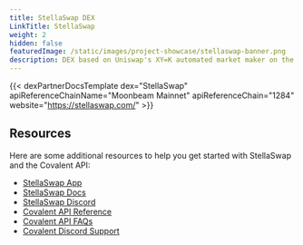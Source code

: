 ```yaml
---
title: StellaSwap DEX
LinkTitle: StellaSwap
weight: 2
hidden: false
featuredImage: /static/images/project-showcase/stellaswap-banner.png
description: DEX based on Uniswap's XY=K automated market maker on the Moonbeam network.
---
```


{{< dexPartnerDocsTemplate dex="StellaSwap" apiReferenceChainName="Moonbeam Mainnet" apiReferenceChain="1284" website="https://stellaswap.com/" >}}

## Resources
Here are some additional resources to help you get started with StellaSwap and the Covalent API:
- [StellaSwap App](https://app.stellaswap.com/exchange/swap?utm_source=covalent&utm_medium=partner-docs)
- [StellaSwap Docs](https://docs.stellaswap.com/?utm_source=covalent&utm_medium=partner-docs)
- [StellaSwap Discord](https://discord.stellaswap.com/?utm_source=covalent&utm_medium=partner-docs)
- [Covalent API Reference](https://covalenthq.com/docs/api/?utm_source=spiritswap&utm_medium=partner-docs)
- [Covalent API FAQs](https://www.covalenthq.com/docs/developer/faq/?utm_source=spiritswap&utm_medium=partner-docs)
- [Covalent Discord Support](https://www.covalenthq.com/discord/?utm_source=spiritswap&utm_medium=partner-docs)